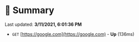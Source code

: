 # 📖 Summary
Last updated: **3/11/2021, 6:01:36 PM**

- `GET` [https://google.com](https://google.com) - **Up** (136ms)
